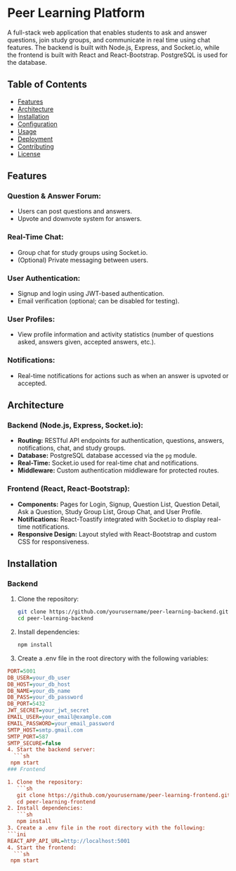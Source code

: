 # Peer Learning Platform

A full-stack web application that enables students to ask and answer questions, join study groups, and communicate in real time using chat features. The backend is built with Node.js, Express, and Socket.io, while the frontend is built with React and React-Bootstrap. PostgreSQL is used for the database.

## Table of Contents
- [Features](#features)
- [Architecture](#architecture)
- [Installation](#installation)
- [Configuration](#configuration)
- [Usage](#usage)
- [Deployment](#deployment)
- [Contributing](#contributing)
- [License](#license)

## Features

### Question & Answer Forum:
- Users can post questions and answers.
- Upvote and downvote system for answers.

### Real-Time Chat:
- Group chat for study groups using Socket.io.
- (Optional) Private messaging between users.

### User Authentication:
- Signup and login using JWT-based authentication.
- Email verification (optional; can be disabled for testing).

### User Profiles:
- View profile information and activity statistics (number of questions asked, answers given, accepted answers, etc.).

### Notifications:
- Real-time notifications for actions such as when an answer is upvoted or accepted.

## Architecture

### Backend (Node.js, Express, Socket.io):
- **Routing:** RESTful API endpoints for authentication, questions, answers, notifications, chat, and study groups.
- **Database:** PostgreSQL database accessed via the `pg` module.
- **Real-Time:** Socket.io used for real-time chat and notifications.
- **Middleware:** Custom authentication middleware for protected routes.

### Frontend (React, React-Bootstrap):
- **Components:** Pages for Login, Signup, Question List, Question Detail, Ask a Question, Study Group List, Group Chat, and User Profile.
- **Notifications:** React-Toastify integrated with Socket.io to display real-time notifications.
- **Responsive Design:** Layout styled with React-Bootstrap and custom CSS for responsiveness.


## Installation

### Backend
1. Clone the repository:
   ```sh
   git clone https://github.com/yourusername/peer-learning-backend.git
   cd peer-learning-backend
2. Install dependencies:
   ```sh
   npm install
3. Create a .env file in the root directory with the following variables:
```ini
PORT=5001
DB_USER=your_db_user
DB_HOST=your_db_host
DB_NAME=your_db_name
DB_PASS=your_db_password
DB_PORT=5432
JWT_SECRET=your_jwt_secret
EMAIL_USER=your_email@example.com
EMAIL_PASSWORD=your_email_password
SMTP_HOST=smtp.gmail.com
SMTP_PORT=587
SMTP_SECURE=false
4. Start the backend server:
  ```sh
 npm start
### Frontend

1. Clone the repository:
   ```sh
   git clone https://github.com/yourusername/peer-learning-frontend.git
   cd peer-learning-frontend
2. Install dependencies:
   ```sh
   npm install
3. Create a .env file in the root directory with the following:
```ini
REACT_APP_API_URL=http://localhost:5001
4. Start the frontend:
  ```sh
 npm start
